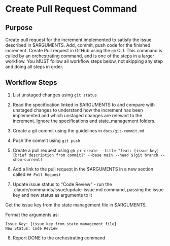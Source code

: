 # Create Pull Request Command

## Purpose

Create pull request for the increment implemented to satisfy the issue described in $ARGUMENTS.
Add, commit, push code for the finished increment. Create Pull request in GitHub using the `gh` CLI.
This command is called by an orchestrating command, and is one of the steps in a larger workflow.
You MUST follow all workflow steps below, not skipping any step and doing all steps in order.

## Workflow Steps

1. List unstaged changes using `git status`

2. Read the specification linked in $ARGUMENTS to and compare with unstaged changes to understand how the increment has been implemented and which unstaged changes are relevant to the increment. Ignore the specifications and state_management folders.

3. Create a git commit using the guidelines in `docs/git-commit.md`

4. Push the commit using `git push`

5. Create a pull request using `gh pr create --title "feat: [issue key] [brief description from commit]" --base main --head $(git branch --show-current)`

6. Add a link to the pull request in the $ARGUMENTS in a new section called `## Pull Request`

7. Update issue status to "Code Review" - run the .claude/commands/issue/update-issue.md command, passing the issue key and new status as arguments to it

Get the issue key from the state management file in $ARGUMENTS.

Format the arguments as:
```
Issue Key: [issue key from state management file]
New Status: Code Review
```

8. Report DONE to the orchestrating command
